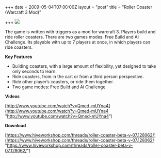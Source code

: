 +++
date = 2009-05-04T07:00:00Z
layout = "post"
title = "Roller Coaster (Warcraft 3 Mod)"

+++
![](https://d3efwhw5kd1q0b.cloudfront.net/Media/rcwar1.png)

The game is written with triggers as a mod for warcraft 3. Players build and ride roller coasters. There are two games modes: Free Build and Ai Challenge. Its playable with up to 7 players at once, in which players can ride coasters.

**Key Features**

* Building coasters, with a large amount of flexibility, yet designed to take only seconds to learn.
* Ride coasters, from in the cart or from a third person perspective.
* Ride other player’s coasters, or ride them together.
* Two game modes: Free Build and Ai Challenge

**Videos**

[http://www.youtube.com/watch?v=Qmed-mUYna4](http://www.youtube.com/watch?v=Qmed-mUYna4 "http://www.youtube.com/watch?v=Qmed-mUYna4")

**Download**

[https://www.hiveworkshop.com/threads/roller-coaster-beta-v-07.128062/](https://www.hiveworkshop.com/threads/roller-coaster-beta-v-07.128062/ "https://www.hiveworkshop.com/threads/roller-coaster-beta-v-07.128062/")